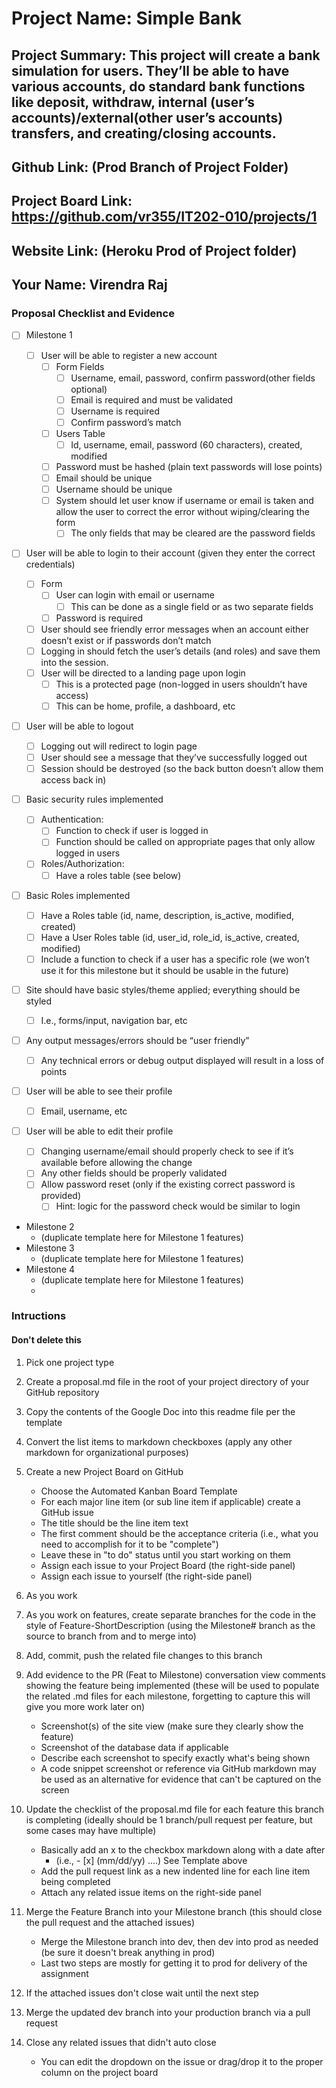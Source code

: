 # Project Name: Simple Bank

## Project Summary: This project will create a bank simulation for users. They’ll be able to have various accounts, do standard bank functions like deposit, withdraw, internal (user’s accounts)/external(other user’s accounts) transfers, and creating/closing accounts.

## Github Link: (Prod Branch of Project Folder)

## Project Board Link: https://github.com/vr355/IT202-010/projects/1

## Website Link: (Heroku Prod of Project folder)

## Your Name: Virendra Raj

<!-- Line item / Feature template (use this for each bullet point) -- DO NOT DELETE THIS SECTION


- [ ] \(mm/dd/yyyy of completion) Feature Title (from the proposal bullet point, if it's a sub-point indent it properly)
  -  Link to related .md file: [Link Name](link url)

 End Line item / Feature Template -- DO NOT DELETE THIS SECTION -->

### Proposal Checklist and Evidence

- [ ] Milestone 1
  - [ ] User will be able to register a new account
    - [ ] Form Fields
      - [ ] Username, email, password, confirm password(other fields optional)
      - [ ] Email is required and must be validated
      - [ ] Username is required
      - [ ] Confirm password’s match
    - [ ] Users Table
      - [ ] Id, username, email, password (60 characters), created, modified
    - [ ] Password must be hashed (plain text passwords will lose points)
    - [ ] Email should be unique
    - [ ] Username should be unique
    - [ ] System should let user know if username or email is taken and allow the user to correct the error without wiping/clearing the form
      - [ ] The only fields that may be cleared are the password fields
- [ ] User will be able to login to their account (given they enter the correct credentials)

  - [ ] Form
    - [ ] User can login with email or username
      - [ ] This can be done as a single field or as two separate fields
    - [ ] Password is required
  - [ ] User should see friendly error messages when an account either doesn’t exist or if passwords don’t match
  - [ ] Logging in should fetch the user’s details (and roles) and save them into the session.
  - [ ] User will be directed to a landing page upon login
    - [ ] This is a protected page (non-logged in users shouldn’t have access)
    - [ ] This can be home, profile, a dashboard, etc

- [ ] User will be able to logout

  - [ ] Logging out will redirect to login page
  - [ ] User should see a message that they’ve successfully logged out
  - [ ] Session should be destroyed (so the back button doesn’t allow them access back in)

- [ ] Basic security rules implemented

  - [ ] Authentication:
    - [ ] Function to check if user is logged in
    - [ ] Function should be called on appropriate pages that only allow logged in users
  - [ ] Roles/Authorization:
    - [ ] Have a roles table (see below)

- [ ] Basic Roles implemented

  - [ ] Have a Roles table (id, name, description, is_active, modified, created)
  - [ ] Have a User Roles table (id, user_id, role_id, is_active, created, modified)
  - [ ] Include a function to check if a user has a specific role (we won’t use it for this milestone but it should be usable in the future)

- [ ] Site should have basic styles/theme applied; everything should be styled
  - [ ] I.e., forms/input, navigation bar, etc
- [ ] Any output messages/errors should be “user friendly”
  - [ ] Any technical errors or debug output displayed will result in a loss of points
- [ ] User will be able to see their profile
  - [ ] Email, username, etc
- [ ] User will be able to edit their profile

  - [ ] Changing username/email should properly check to see if it’s available before allowing the change
  - [ ] Any other fields should be properly validated
  - [ ] Allow password reset (only if the existing correct password is provided)
    - [ ] Hint: logic for the password check would be similar to login

- Milestone 2
  - (duplicate template here for Milestone 1 features)
- Milestone 3
  - (duplicate template here for Milestone 1 features)
- Milestone 4
  - (duplicate template here for Milestone 1 features)
  -

### Intructions

#### Don't delete this

1. Pick one project type
2. Create a proposal.md file in the root of your project directory of your GitHub repository
3. Copy the contents of the Google Doc into this readme file per the template
4. Convert the list items to markdown checkboxes (apply any other markdown for organizational purposes)
5. Create a new Project Board on GitHub
   - Choose the Automated Kanban Board Template
   - For each major line item (or sub line item if applicable) create a GitHub issue
   - The title should be the line item text
   - The first comment should be the acceptance criteria (i.e., what you need to accomplish for it to be "complete")
   - Leave these in "to do" status until you start working on them
   - Assign each issue to your Project Board (the right-side panel)
   - Assign each issue to yourself (the right-side panel)
6. As you work
7. As you work on features, create separate branches for the code in the style of Feature-ShortDescription (using the Milestone# branch as the source to branch from and to merge into)
8. Add, commit, push the related file changes to this branch
9. Add evidence to the PR (Feat to Milestone) conversation view comments showing the feature being implemented (these will be used to populate the related .md files for each milestone, forgetting to capture this will give you more work later on)
   - Screenshot(s) of the site view (make sure they clearly show the feature)
   - Screenshot of the database data if applicable
   - Describe each screenshot to specify exactly what's being shown
   - A code snippet screenshot or reference via GitHub markdown may be used as an alternative for evidence that can't be captured on the screen
10. Update the checklist of the proposal.md file for each feature this branch is completing (ideally should be 1 branch/pull request per feature, but some cases may have multiple)

    - Basically add an x to the checkbox markdown along with a date after
      - (i.e., - [x] (mm/dd/yy) ....) See Template above
    - Add the pull request link as a new indented line for each line item being completed
    - Attach any related issue items on the right-side panel

11. Merge the Feature Branch into your Milestone branch (this should close the pull request and the attached issues)

    - Merge the Milestone branch into dev, then dev into prod as needed (be sure it doesn't break anything in prod)
    - Last two steps are mostly for getting it to prod for delivery of the assignment

12. If the attached issues don't close wait until the next step
13. Merge the updated dev branch into your production branch via a pull request
14. Close any related issues that didn't auto close

    - You can edit the dropdown on the issue or drag/drop it to the proper column on the project board
